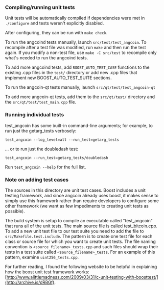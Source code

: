 ### Compiling/running unit tests

Unit tests will be automatically compiled if dependencies were met in `./configure`
and tests weren't explicitly disabled.

After configuring, they can be run with `make check`.

To run the angcoind tests manually, launch `src/test/test_angcoin`. To recompile
after a test file was modified, run `make` and then run the test again. If you
modify a non-test file, use `make -C src/test` to recompile only what's needed
to run the angcoind tests.

To add more angcoind tests, add `BOOST_AUTO_TEST_CASE` functions to the existing
.cpp files in the `test/` directory or add new .cpp files that
implement new BOOST_AUTO_TEST_SUITE sections.

To run the angcoin-qt tests manually, launch `src/qt/test/test_angcoin-qt`

To add more angcoin-qt tests, add them to the `src/qt/test/` directory and
the `src/qt/test/test_main.cpp` file.

### Running individual tests

test_angcoin has some built-in command-line arguments; for
example, to run just the getarg_tests verbosely:

    test_angcoin --log_level=all --run_test=getarg_tests

... or to run just the doubledash test:

    test_angcoin --run_test=getarg_tests/doubledash

Run `test_angcoin --help` for the full list.

### Note on adding test cases

The sources in this directory are unit test cases.  Boost includes a
unit testing framework, and since angcoin already uses boost, it makes
sense to simply use this framework rather than require developers to
configure some other framework (we want as few impediments to creating
unit tests as possible).

The build system is setup to compile an executable called "test_angcoin"
that runs all of the unit tests.  The main source file is called
test_bitcoin.cpp. To add a new unit test file to our test suite you need
to add the file to `src/Makefile.test.include`. The pattern is to create
one test file for each class or source file for which you want to create
unit tests.  The file naming convention is `<source_filename>_tests.cpp`
and such files should wrap their tests in a test suite
called `<source_filename>_tests`. For an example of this pattern,
examine `uint256_tests.cpp`.

For further reading, I found the following website to be helpful in
explaining how the boost unit test framework works:
[http://www.alittlemadness.com/2009/03/31/c-unit-testing-with-boosttest/](http://archive.is/dRBGf).
